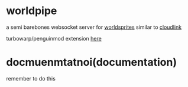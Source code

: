 # worldpipe
 
a semi barebones websocket server for [worldsprites](https://github.com/WorldSprites) similar to [cloudlink](https://github.com/MikeDev101/cloudlink)

turbowarp/penguinmod extension [here](https://github.com/WorldSprites/custom-extensions/blob/main/spriteplug.js)

# docmuenmtatnoi(documentation)

remember to do this